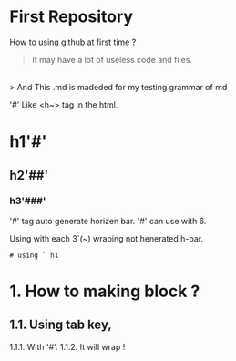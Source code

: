 # First Repository

How to using github at first time ?
> It may have a lot of useless code and files.
<br>
> And This .md is madeded for my testing grammar of md

'#' Like <h~> tag in the html.
# h1'#'
## h2'##'
### h3'###'
'#' tag auto generate horizen bar.
'#' can use with 6.

Using with each 3`(~) wraping not henerated h-bar.
```
# using ` h1
```
# 1. How to making block ?
## 1.1. Using tab key,
   1.1.1. With '#'.
   1.1.2. It will wrap !
